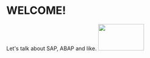 # WELCOME!

Let's talk about SAP, ABAP and like.
<img loading="lazy" src="https://logos-world.net/wp-content/uploads/2022/02/SAP-Logo-700x394.png" width="120" height="70"/>
